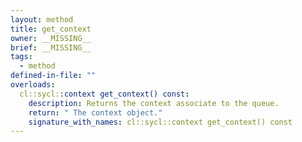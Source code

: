 ```yaml
---
layout: method
title: get_context
owner: __MISSING__
brief: __MISSING__
tags:
  - method
defined-in-file: ""
overloads:
  cl::sycl::context get_context() const:
    description: Returns the context associate to the queue.
    return: " The context object."
    signature_with_names: cl::sycl::context get_context() const
---
```

